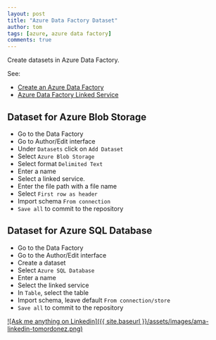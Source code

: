 ```yaml
---
layout: post
title: "Azure Data Factory Dataset"
author: tom
tags: [azure, azure data factory]
comments: true
---
```


Create datasets in Azure Data Factory.

See:

* [Create an Azure Data Factory](../create-azure-data-factory/)
* [Azure Data Factory Linked Service](../azure-data-factory-linked-service/)

## Dataset for Azure Blob Storage

* Go to the Data Factory
* Go to Author/Edit interface
* Under `Datasets` click on `Add Dataset`
* Select `Azure Blob Storage`
* Select format `Delimited Text`
* Enter a name
* Select a linked service.
* Enter the file path with a file name
* Select `First row as header`
* Import schema `From connection`
* `Save all` to commit to the repository

## Dataset for Azure SQL Database

* Go to the Data Factory
* Go to the Author/Edit interface
* Create a dataset
* Select `Azure SQL Database`
* Enter a name
* Select the linked service
* In `Table`, select the table
* Import schema, leave default `From connection/store`
* `Save all` to commit to the repository


[![Ask me anything on Linkedin]({{ site.baseurl }}/assets/images/ama-linkedin-tomordonez.png)](https://www.linkedin.com/in/tomordonez/)